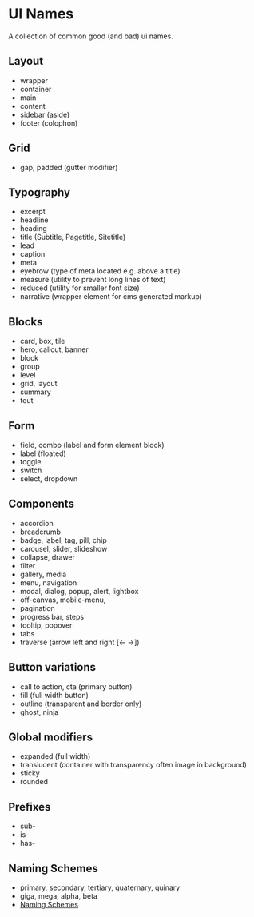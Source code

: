 # UI Names
A collection of common good (and bad) ui names. 

## Layout
- wrapper
- container
- main
- content
- sidebar (aside)
- footer (colophon)

## Grid
- gap, padded (gutter modifier) 

## Typography
- excerpt
- headline
- heading
- title (Subtitle, Pagetitle, Sitetitle)
- lead
- caption
- meta
- eyebrow (type of meta located e.g. above a title)
- measure (utility to prevent long lines of text)
- reduced (utility for smaller font size)
- narrative (wrapper element for cms generated markup)

## Blocks
- card, box, tile
- hero, callout, banner
- block
- group
- level
- grid, layout
- summary
- tout

## Form
- field, combo (label and form element block)
- label (floated)
- toggle
- switch
- select, dropdown 

## Components
- accordion
- breadcrumb
- badge, label, tag, pill, chip
- carousel, slider, slideshow
- collapse, drawer
- filter
- gallery, media
- menu, navigation
- modal, dialog, popup, alert, lightbox
- off-canvas, mobile-menu,
- pagination
- progress bar, steps
- tooltip, popover
- tabs
- traverse (arrow left and right [<- ->])

## Button variations
- call to action, cta (primary button)
- fill (full width button)
- outline (transparent and border only)
- ghost, ninja

## Global modifiers
- expanded (full width)
- translucent (container with transparency often image in background)
- sticky
- rounded

## Prefixes
- sub-
- is-
- has-

## Naming Schemes
- primary, secondary, tertiary, quaternary, quinary
- giga, mega, alpha, beta
- [Naming Schemes](https://namingschemes.com/)
